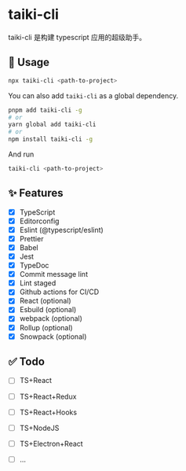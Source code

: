 # taiki-cli

taiki-cli 是构建 typescript 应用的超级助手。

## 🚀 Usage

```sh
npx taiki-cli <path-to-project>
```

You can also add `taiki-cli` as a global dependency.

```sh
pnpm add taiki-cli -g
# or
yarn global add taiki-cli
# or
npm install taiki-cli -g
```

And run

```sh
taiki-cli <path-to-project>
```

## ✨ Features

- [x] TypeScript
- [x] Editorconfig
- [x] Eslint (@typescript/eslint)
- [x] Prettier
- [x] Babel
- [x] Jest
- [x] TypeDoc
- [x] Commit message lint
- [x] Lint staged
- [x] Github actions for CI/CD
- [x] React (optional)
- [x] Esbuild (optional)
- [x] webpack (optional)
- [x] Rollup (optional)
- [x] Snowpack (optional)

## ✅ Todo

- [ ] TS+React
- [ ] TS+React+Redux
- [ ] TS+React+Hooks
- [ ] TS+NodeJS
- [ ] TS+Electron+React
- [ ] ...

